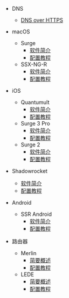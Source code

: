 - DNS
  - [DNS over HTTPS](/DNS/DNS-over-HTTPS/README.md)

- macOS
  - Surge
    - [软件简介](/macOS/Surge/README.md)
    - [配置教程](/macOS/Surge/Guides/README.md)
  - SSX-NG-R
    - [软件简介](/macOS/SSX-NG-R/README.md)
    - [配置教程](/macOS/SSX-NG-R/Guides/README.md)

- iOS
  - Quantumult
    - [软件简介](/iOS/Quantumult/README.md)
    - [配置教程](/iOS/Quantumult/Guides/README.md)
  - Surge 3 Pro
    - [软件简介](/iOS/Surge-3/README.md)
    - [配置教程](/iOS/Surge-3/Guides/README.md)
  - Surge 2
    - [软件简介](/iOS/Surge-2/README.md)
    - [配置教程](/iOS/Surge-2/Guides/README.md) 
 - Shadowrocket
   - [软件简介](/iOS/Shadowrocket/README.md)
   - [配置教程](/iOS/Shadowrocket/Guides/README.md)

- Android
  - SSR Android
    - [软件简介](/Android/SSR/README.md)
    - [配置教程](/Android/SSR/Guides/README.md)

- 路由器
  - Merlin
    - [简要概述](/Router/Merlin/README.md)
    - [配置教程](/Router/Merlin/Guides/README.md)
  - LEDE
    - [简要概述](/Router/LEDE/README.md)
    - [配置教程](/Router/LEDE/Guides/README.md)


